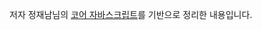 저자 정재남님의 [코어 자바스크립트](https://www.inflearn.com/course/%ED%95%B5%EC%8B%AC%EA%B0%9C%EB%85%90-javascript-flow)를 기반으로 정리한 내용입니다.
